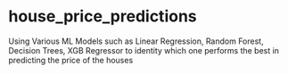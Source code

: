 # house_price_predictions
Using Various ML Models such as Linear Regression, Random Forest, Decision Trees, XGB Regressor to identity which one performs the best in predicting the price of the houses
